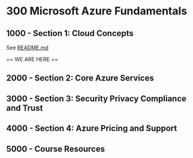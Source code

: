 # 300 Microsoft Azure Fundamentals

## 1000 - Section 1: Cloud Concepts

See [README.md](./1000/README.md)

== WE ARE HERE ==

## 2000 - Section 2: Core Azure Services


## 3000 - Section 3: Security Privacy Compliance and Trust



## 4000 - Section 4: Azure Pricing and Support



## 5000 - Course Resources

